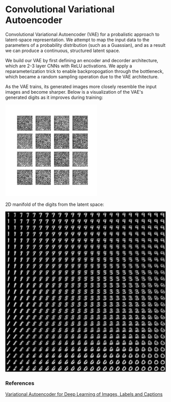 # Convolutional Variational Autoencoder

Convolutional Variational Autoencoder (VAE) for a probalistic approach to latent-space representation.
We attempt to map the input data to the parameters of a probability distribution (such as a Guassian), and as a result we can produce a continuous, structured latent space.

We build our VAE by first defining an encoder and decorder architecture, which are 2-3 layer CNNs with ReLU activations. We apply a reparameterization trick to enable backpropogation through the bottleneck, which became a random sampling operation due to the VAE architecture.

As the VAE trains, its generated images more closely resemble the input images and become sharper. Below is a visualization of the VAE's generated digits as it improves during training:

![VAE's generated digits over training](cvae.gif)

2D manifold of the digits from the latent space:

![2D manifold of digits](latent_images.png)


### References
[Variational Autoencoder for Deep Learning of Images, Labels and Captions](https://arxiv.org/abs/1609.08976)
